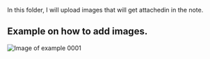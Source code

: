 In this folder, I will upload images that will get attachedin in the note.


## Example on how to add images.
![Image of example 0001](/images/0001_python_image "Python Concatenation example")

